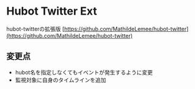 # Hubot Twitter Ext

hubot-twitterの拡張版
[https://github.com/MathildeLemee/hubot-twitter](https://github.com/MathildeLemee/hubot-twitter)

## 変更点

- hubot名を指定しなくてもイベントが発生するように変更
- 監視対象に自身のタイムラインを追加
